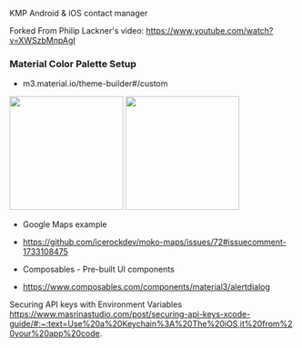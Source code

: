KMP Android & iOS contact manager

Forked From Philip Lackner's video:
https://www.youtube.com/watch?v=XWSzbMnpAgI


### Material Color Palette Setup
- m3.material.io/theme-builder#/custom

[<img src="https://github.com/realityexpander/ContactsComposeMultiplatform/assets/5157474/149c8592-d7a2-4d64-a149-1403acaf6b8b" width=200/>](https://github.com/realityexpander/ContactsComposeMultiplatform/assets/5157474/149c8592-d7a2-4d64-a149-1403acaf6b8b)
[<img src="https://github.com/realityexpander/ContactsComposeMultiplatform/assets/5157474/60feaddf-fb3f-488c-b917-7c7dda02833f" width=200/>](https://github.com/realityexpander/ContactsComposeMultiplatform/assets/5157474/60feaddf-fb3f-488c-b917-7c7dda02833f)


- Google Maps example
- https://github.com/icerockdev/moko-maps/issues/72#issuecomment-1733108475

- Composables - Pre-built UI components
- https://www.composables.com/components/material3/alertdialog


Securing API keys with Environment Variables
https://www.masrinastudio.com/post/securing-api-keys-xcode-guide/#:~:text=Use%20a%20Keychain%3A%20The%20iOS,it%20from%20your%20app%20code.
